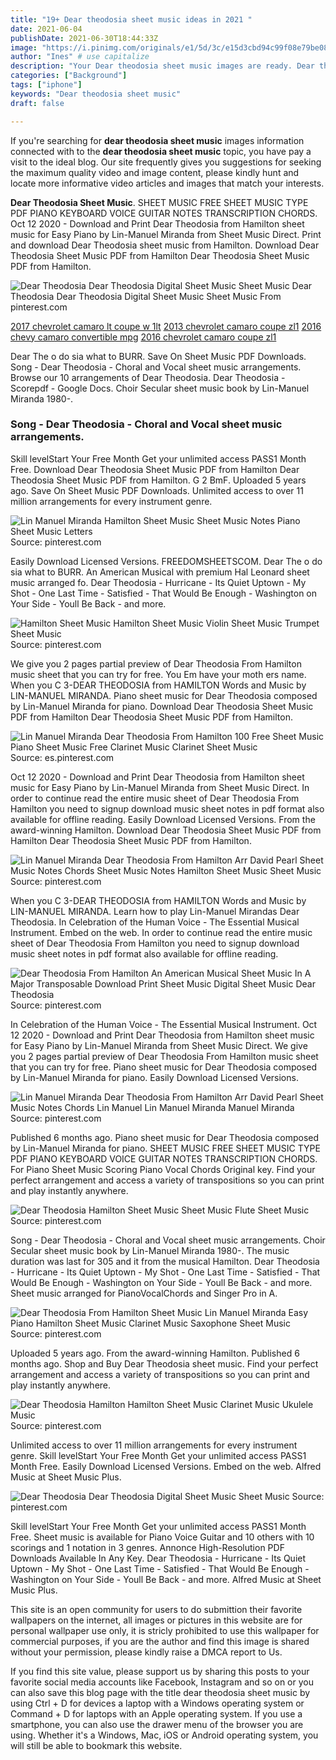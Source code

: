 ```yaml
---
title: "19+ Dear theodosia sheet music ideas in 2021 "
date: 2021-06-04
publishDate: 2021-06-30T18:44:33Z
image: "https://i.pinimg.com/originals/e1/5d/3c/e15d3cbd94c99f08e79be0867b71caed.png"
author: "Ines" # use capitalize
description: "Your Dear theodosia sheet music images are ready. Dear theodosia sheet music are a topic that is being searched for and liked by netizens today. You can Find and Download the Dear theodosia sheet music files here. Download all free images."
categories: ["Background"]
tags: ["iphone"]
keywords: "Dear theodosia sheet music"
draft: false

---
```


If you're searching for **dear theodosia sheet music** images information connected with to the **dear theodosia sheet music** topic, you have pay a visit to the ideal  blog.  Our site frequently  gives you  suggestions  for seeking  the maximum  quality video and image  content, please kindly hunt and locate more informative video articles and images  that match your interests.

**Dear Theodosia Sheet Music**. SHEET MUSIC FREE SHEET MUSIC TYPE PDF PIANO KEYBOARD VOICE GUITAR NOTES TRANSCRIPTION CHORDS. Oct 12 2020 - Download and Print Dear Theodosia from Hamilton sheet music for Easy Piano by Lin-Manuel Miranda from Sheet Music Direct. Print and download Dear Theodosia sheet music from Hamilton. Download Dear Theodosia Sheet Music PDF from Hamilton Dear Theodosia Sheet Music PDF from Hamilton.

![Dear Theodosia Dear Theodosia Digital Sheet Music Sheet Music](https://i.pinimg.com/originals/e1/5d/3c/e15d3cbd94c99f08e79be0867b71caed.png "Dear Theodosia Dear Theodosia Digital Sheet Music Sheet Music")
Dear Theodosia Dear Theodosia Digital Sheet Music Sheet Music From pinterest.com

[2017 chevrolet camaro lt coupe w 1lt](/2017-chevrolet-camaro-lt-coupe-w-1lt/)
[2013 chevrolet camaro coupe zl1](/2013-chevrolet-camaro-coupe-zl1/)
[2016 chevy camaro convertible mpg](/2016-chevy-camaro-convertible-mpg/)
[2016 chevrolet camaro coupe zl1](/2016-chevrolet-camaro-coupe-zl1/)

Dear The o do sia what to BURR. Save On Sheet Music PDF Downloads. Song - Dear Theodosia - Choral and Vocal sheet music arrangements. Browse our 10 arrangements of Dear Theodosia. Dear Theodosia - Scorepdf - Google Docs. Choir Secular sheet music book by Lin-Manuel Miranda 1980-.

### Song - Dear Theodosia - Choral and Vocal sheet music arrangements.

Skill levelStart Your Free Month Get your unlimited access PASS1 Month Free. Download Dear Theodosia Sheet Music PDF from Hamilton Dear Theodosia Sheet Music PDF from Hamilton. G 2 BmF. Uploaded 5 years ago. Save On Sheet Music PDF Downloads. Unlimited access to over 11 million arrangements for every instrument genre.


![Lin Manuel Miranda Hamilton Sheet Music Sheet Music Notes Piano Sheet Music Letters](https://i.pinimg.com/originals/52/7c/0e/527c0eef036a84671572a021e50825c0.png "Lin Manuel Miranda Hamilton Sheet Music Sheet Music Notes Piano Sheet Music Letters")
Source: pinterest.com

Easily Download Licensed Versions. FREEDOMSHEETSCOM. Dear The o do sia what to BURR. An American Musical with premium Hal Leonard sheet music arranged fo. Dear Theodosia - Hurricane - Its Quiet Uptown - My Shot - One Last Time - Satisfied - That Would Be Enough - Washington on Your Side - Youll Be Back - and more.

![Hamilton Sheet Music Hamilton Sheet Music Violin Sheet Music Trumpet Sheet Music](https://i.pinimg.com/originals/73/1d/7f/731d7f2b4532abc3e8cc236f4ba525fe.jpg "Hamilton Sheet Music Hamilton Sheet Music Violin Sheet Music Trumpet Sheet Music")
Source: pinterest.com

We give you 2 pages partial preview of Dear Theodosia From Hamilton music sheet that you can try for free. You Em have your moth ers name. When you C 3-DEAR THEODOSIA from HAMILTON Words and Music by LIN-MANUEL MIRANDA. Piano sheet music for Dear Theodosia composed by Lin-Manuel Miranda for piano. Download Dear Theodosia Sheet Music PDF from Hamilton Dear Theodosia Sheet Music PDF from Hamilton.

![Lin Manuel Miranda Dear Theodosia From Hamilton 100 Free Sheet Music Piano Sheet Music Free Clarinet Music Clarinet Sheet Music](https://i.pinimg.com/originals/60/3b/06/603b06d1f4c4a934c1968ac919623e32.jpg "Lin Manuel Miranda Dear Theodosia From Hamilton 100 Free Sheet Music Piano Sheet Music Free Clarinet Music Clarinet Sheet Music")
Source: es.pinterest.com

Oct 12 2020 - Download and Print Dear Theodosia from Hamilton sheet music for Easy Piano by Lin-Manuel Miranda from Sheet Music Direct. In order to continue read the entire music sheet of Dear Theodosia From Hamilton you need to signup download music sheet notes in pdf format also available for offline reading. Easily Download Licensed Versions. From the award-winning Hamilton. Download Dear Theodosia Sheet Music PDF from Hamilton Dear Theodosia Sheet Music PDF from Hamilton.

![Lin Manuel Miranda Dear Theodosia From Hamilton Arr David Pearl Sheet Music Notes Chords Sheet Music Notes Hamilton Sheet Music Sheet Music](https://i.pinimg.com/originals/9f/c9/05/9fc905a93ca84e68d4648a1da0d96b7c.png "Lin Manuel Miranda Dear Theodosia From Hamilton Arr David Pearl Sheet Music Notes Chords Sheet Music Notes Hamilton Sheet Music Sheet Music")
Source: pinterest.com

When you C 3-DEAR THEODOSIA from HAMILTON Words and Music by LIN-MANUEL MIRANDA. Learn how to play Lin-Manuel Mirandas Dear Theodosia. In Celebration of the Human Voice - The Essential Musical Instrument. Embed on the web. In order to continue read the entire music sheet of Dear Theodosia From Hamilton you need to signup download music sheet notes in pdf format also available for offline reading.

![Dear Theodosia From Hamilton An American Musical Sheet Music In A Major Transposable Download Print Sheet Music Digital Sheet Music Dear Theodosia](https://i.pinimg.com/originals/65/ba/2a/65ba2a845d48be8f6620566afac51428.gif "Dear Theodosia From Hamilton An American Musical Sheet Music In A Major Transposable Download Print Sheet Music Digital Sheet Music Dear Theodosia")
Source: pinterest.com

In Celebration of the Human Voice - The Essential Musical Instrument. Oct 12 2020 - Download and Print Dear Theodosia from Hamilton sheet music for Easy Piano by Lin-Manuel Miranda from Sheet Music Direct. We give you 2 pages partial preview of Dear Theodosia From Hamilton music sheet that you can try for free. Piano sheet music for Dear Theodosia composed by Lin-Manuel Miranda for piano. Easily Download Licensed Versions.

![Lin Manuel Miranda Dear Theodosia From Hamilton Arr David Pearl Sheet Music Notes Chords Lin Manuel Lin Manuel Miranda Manuel Miranda](https://i.pinimg.com/originals/6b/e6/44/6be6446993602f0d8e660facb6b46e3f.png "Lin Manuel Miranda Dear Theodosia From Hamilton Arr David Pearl Sheet Music Notes Chords Lin Manuel Lin Manuel Miranda Manuel Miranda")
Source: pinterest.com

Published 6 months ago. Piano sheet music for Dear Theodosia composed by Lin-Manuel Miranda for piano. SHEET MUSIC FREE SHEET MUSIC TYPE PDF PIANO KEYBOARD VOICE GUITAR NOTES TRANSCRIPTION CHORDS. For Piano Sheet Music Scoring Piano Vocal Chords Original key. Find your perfect arrangement and access a variety of transpositions so you can print and play instantly anywhere.

![Dear Theodosia Hamilton Sheet Music Sheet Music Flute Sheet Music](https://i.pinimg.com/originals/eb/f6/be/ebf6be10acab30ea020114f080b28ba5.png "Dear Theodosia Hamilton Sheet Music Sheet Music Flute Sheet Music")
Source: pinterest.com

Song - Dear Theodosia - Choral and Vocal sheet music arrangements. Choir Secular sheet music book by Lin-Manuel Miranda 1980-. The music duration was last for 305 and it from the musical Hamilton. Dear Theodosia - Hurricane - Its Quiet Uptown - My Shot - One Last Time - Satisfied - That Would Be Enough - Washington on Your Side - Youll Be Back - and more. Sheet music arranged for PianoVocalChords and Singer Pro in A.

![Dear Theodosia From Hamilton Sheet Music Lin Manuel Miranda Easy Piano Hamilton Sheet Music Clarinet Music Saxophone Sheet Music](https://i.pinimg.com/originals/31/98/49/319849e70ece5e7c1c82d9d02a308862.png "Dear Theodosia From Hamilton Sheet Music Lin Manuel Miranda Easy Piano Hamilton Sheet Music Clarinet Music Saxophone Sheet Music")
Source: pinterest.com

Uploaded 5 years ago. From the award-winning Hamilton. Published 6 months ago. Shop and Buy Dear Theodosia sheet music. Find your perfect arrangement and access a variety of transpositions so you can print and play instantly anywhere.

![Dear Theodosia Hamilton Hamilton Sheet Music Clarinet Music Ukulele Music](https://i.pinimg.com/originals/3c/64/a4/3c64a476f918923a8b2cb595f106d441.png "Dear Theodosia Hamilton Hamilton Sheet Music Clarinet Music Ukulele Music")
Source: pinterest.com

Unlimited access to over 11 million arrangements for every instrument genre. Skill levelStart Your Free Month Get your unlimited access PASS1 Month Free. Easily Download Licensed Versions. Embed on the web. Alfred Music at Sheet Music Plus.

![Dear Theodosia Dear Theodosia Digital Sheet Music Sheet Music](https://i.pinimg.com/originals/e1/5d/3c/e15d3cbd94c99f08e79be0867b71caed.png "Dear Theodosia Dear Theodosia Digital Sheet Music Sheet Music")
Source: pinterest.com

Skill levelStart Your Free Month Get your unlimited access PASS1 Month Free. Sheet music is available for Piano Voice Guitar and 10 others with 10 scorings and 1 notation in 3 genres. Annonce High-Resolution PDF Downloads Available In Any Key. Dear Theodosia - Hurricane - Its Quiet Uptown - My Shot - One Last Time - Satisfied - That Would Be Enough - Washington on Your Side - Youll Be Back - and more. Alfred Music at Sheet Music Plus.

This site is an open community for users to do submittion their favorite wallpapers on the internet, all images or pictures in this website are for personal wallpaper use only, it is stricly prohibited to use this wallpaper for commercial purposes, if you are the author and find this image is shared without your permission, please kindly raise a DMCA report to Us.

If you find this site value, please support us by sharing this posts to your favorite social media accounts like Facebook, Instagram and so on or you can also save this blog page with the title dear theodosia sheet music by using Ctrl + D for devices a laptop with a Windows operating system or Command + D for laptops with an Apple operating system. If you use a smartphone, you can also use the drawer menu of the browser you are using. Whether it's a Windows, Mac, iOS or Android operating system, you will still be able to bookmark this website.
